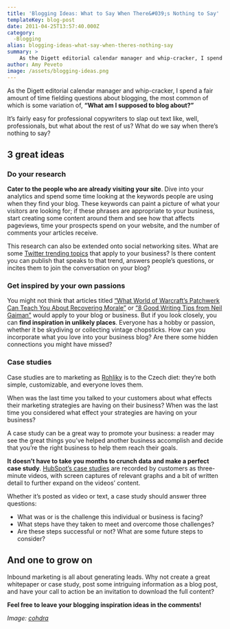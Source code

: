 ```yaml
---
title: 'Blogging Ideas: What to Say When There&#039;s Nothing to Say'
templateKey: blog-post
date: 2011-04-25T13:57:40.000Z
category: 
  -Blogging
alias: blogging-ideas-what-say-when-theres-nothing-say
summary: > 
  	As the Digett editorial calendar manager and whip-cracker, I spend a fair amount of time fielding questions about blogging, the most common of which is some variation of, "What am I supposed to blog about?"
author: Amy Peveto
image: /assets/blogging-ideas.png
---
```


As the Digett editorial calendar manager and whip-cracker, I spend a fair amount of time fielding questions about blogging, the most common of which is some variation of, **“What am I supposed to blog about?”**

It’s fairly easy for professional copywriters to slap out text like, well, professionals, but what about the rest of us? What do we say when there’s nothing to say?

3 great ideas
-------------

### Do your research

**Cater to the people who are already visiting your site**. Dive into your analytics and spend some time looking at the keywords people are using when they find your blog. These keywords can paint a picture of what your visitors are looking for; if these phrases are appropriate to your business, start creating some content around them and see how that affects pageviews, time your prospects spend on your website, and the number of comments your articles receive.

This research can also be extended onto social networking sites. What are some [Twitter trending topics](http://support.twitter.com/entries/101125-about-trending-topics) that apply to your business? Is there content you can publish that speaks to that trend, answers people’s questions, or incites them to join the conversation on your blog?

### Get inspired by your own passions

You might not think that articles titled [“What World of Warcraft’s Patchwerk Can Teach You About Recovering Morale”](http://www.christopherspenn.com/2010/04/what-world-of-warcrafts-patchwerk-can-teach-you-about-recovering-morale/) or [“8 Good Writing Tips from Neil Gaiman”](https://www.writingclasses.com/toolbox/tips-masters/neil-gaiman-8-good-writing-practices) would apply to your blog or business. But if you look closely, you can **find inspiration in unlikely places**. Everyone has a hobby or passion, whether it be skydiving or collecting vintage chopsticks. How can you incorporate what you love into your business blog? Are there some hidden connections you might have missed?

### Case studies

Case studies are to marketing as [Rohliky](http://www.mycitycuisine.org/wiki/Rohliky) is to the Czech diet: they’re both simple, customizable, and everyone loves them.

When was the last time you talked to your customers about what effects their marketing strategies are having on their business? When was the last time you considered what effect your strategies are having on your business?

A case study can be a great way to promote your business: a reader may see the great things you’ve helped another business accomplish and decide that you’re the right business to help them reach their goals.

**It doesn’t have to take you months to crunch data and make a perfect case study**. [HubSpot’s case studies](http://www.hubspot.com/customers) are recorded by customers as three-minute videos, with screen captures of relevant graphs and a bit of written detail to further expand on the videos’ content.

Whether it’s posted as video or text, a case study should answer three questions:

*   What was or is the challenge this individual or business is facing?
*   What steps have they taken to meet and overcome those challenges?
*   Are these steps successful or not? What are some future steps to consider?

And one to grow on
------------------

Inbound marketing is all about generating leads. Why not create a great whitepaper or case study, post some intriguing information as a blog post, and have your call to action be an invitation to download the full content?

**Feel free to leave your blogging inspiration ideas in the comments!**

_Image: [cohdra](http://www.morguefile.com/archive/display/81596)_